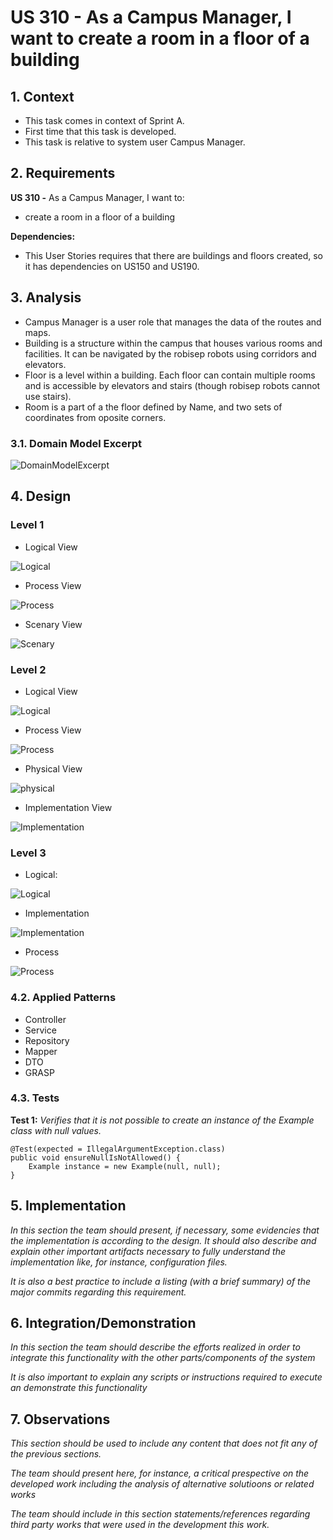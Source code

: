 # US 310 - As a Campus Manager, I want to create a room in a floor of a building

## 1. Context

* This task comes in context of Sprint A.
* First time that this task is developed.
* This task is relative to system user Campus Manager.

## 2. Requirements

**US 310 -** As a Campus Manager, I want to:

* create a room in a floor of a building

**Dependencies:**
* This User Stories requires that there are buildings and floors created, so it has dependencies on US150 and US190. 

## 3. Analysis
* Campus Manager is a user role that manages the data of the routes and maps.
* Building is a structure within the campus that houses various rooms and facilities. It can be navigated by the robisep robots using corridors and elevators.
* Floor is a level within a building. Each floor can contain multiple rooms and is accessible by elevators and stairs (though robisep robots cannot use stairs).
* Room is a part of a the floor defined by Name, and two sets of coordinates from oposite corners.

### 3.1. Domain Model Excerpt

![DomainModelExcerpt](./Diagrams/DomainModelExcerpt.svg)


## 4. Design
### Level 1

* Logical View

![Logical](./Diagrams/Level1/LogicalViewLevel1.svg)

* Process View

![Process](./Diagrams/Level1/SystemSequenceDiagram.svg)

* Scenary View

![Scenary](./Diagrams/Level1/ScenaryViewLevel1.svg)

### Level 2

* Logical View

![Logical](./Diagrams/Level2/LogicalViewLevel2.svg)

* Process View

![Process](./Diagrams/Level2/SequenceDiagramLevel2.svg)

* Physical View

![physical](./Diagrams/Level2/PhysicalViewLevel2.svg)

* Implementation View

![Implementation](./Diagrams/Level2/ImplementationViewLevel2.svg)

### Level 3

* Logical:

![Logical](./Diagrams/Level3/logicalViewMasterDataBuilding.svg)

* Implementation

![Implementation](./Diagrams/Level3/ImplementaionViewLevel3.svg)

* Process

![Process](./Diagrams/Level3/SequenceDiagramLevel3.svg)

### 4.2. Applied Patterns
* Controller
* Service
* Repository
* Mapper
* DTO
* GRASP

### 4.3. Tests

**Test 1:** *Verifies that it is not possible to create an instance of the Example class with null values.*

```
@Test(expected = IllegalArgumentException.class)
public void ensureNullIsNotAllowed() {
	Example instance = new Example(null, null);
}
````

## 5. Implementation

*In this section the team should present, if necessary, some evidencies that the implementation is according to the design. It should also describe and explain other important artifacts necessary to fully understand the implementation like, for instance, configuration files.*

*It is also a best practice to include a listing (with a brief summary) of the major commits regarding this requirement.*

## 6. Integration/Demonstration

*In this section the team should describe the efforts realized in order to integrate this functionality with the other parts/components of the system*

*It is also important to explain any scripts or instructions required to execute an demonstrate this functionality*

## 7. Observations

*This section should be used to include any content that does not fit any of the previous sections.*

*The team should present here, for instance, a critical prespective on the developed work including the analysis of alternative solutioons or related works*

*The team should include in this section statements/references regarding third party works that were used in the development this work.*